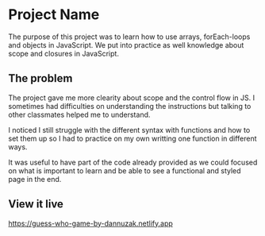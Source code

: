 # Project Name

The purpose of this project was to learn how to use arrays, forEach-loops and objects in JavaScript. We put into practice as well knowledge about scope and closures in JavaScript.

## The problem

The project gave me more clearity about scope and the control flow in JS. I sometimes had difficulties on understanding the instructions but talking to other classmates helped me to understand.

I noticed I still struggle with the different syntax with functions and how to set them up so I had to practice on my own writting one function in different ways.

It was useful to have part of the code already provided as we could focused on what is important to learn and be able to see a functional and styled page in the end.


## View it live

https://guess-who-game-by-dannuzak.netlify.app

